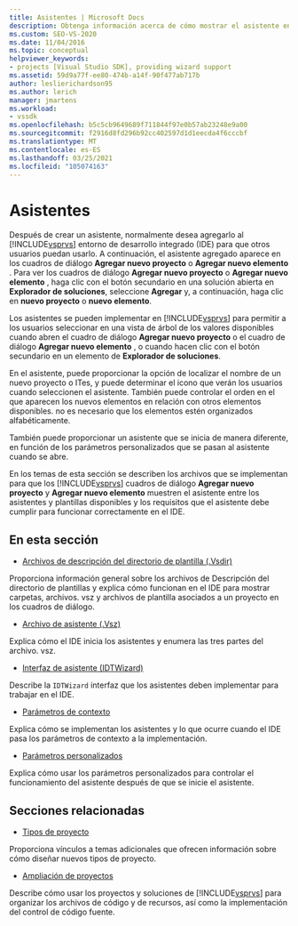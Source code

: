 ```yaml
---
title: Asistentes | Microsoft Docs
description: Obtenga información acerca de cómo mostrar el asistente entre los asistentes y plantillas disponibles en Visual Studio y sobre los requisitos que el asistente debe cumplir en el IDE.
ms.custom: SEO-VS-2020
ms.date: 11/04/2016
ms.topic: conceptual
helpviewer_keywords:
- projects [Visual Studio SDK], providing wizard support
ms.assetid: 59d9a77f-ee80-474b-a14f-90f477ab717b
author: leslierichardson95
ms.author: lerich
manager: jmartens
ms.workload:
- vssdk
ms.openlocfilehash: b5c5cb9649689f711844f97e0b57ab23248e9a00
ms.sourcegitcommit: f2916d8fd296b92cc402597d1d1eecda4f6cccbf
ms.translationtype: MT
ms.contentlocale: es-ES
ms.lasthandoff: 03/25/2021
ms.locfileid: "105074163"
---
```

# <a name="wizards"></a>Asistentes
Después de crear un asistente, normalmente desea agregarlo al [!INCLUDE[vsprvs](../../code-quality/includes/vsprvs_md.md)] entorno de desarrollo integrado (IDE) para que otros usuarios puedan usarlo. A continuación, el asistente agregado aparece en los cuadros de diálogo **Agregar nuevo proyecto** o **Agregar nuevo elemento** . Para ver los cuadros de diálogo **Agregar nuevo proyecto** o **Agregar nuevo elemento** , haga clic con el botón secundario en una solución abierta en **Explorador de soluciones**, seleccione **Agregar** y, a continuación, haga clic en **nuevo proyecto** o **nuevo elemento**.

 Los asistentes se pueden implementar en [!INCLUDE[vsprvs](../../code-quality/includes/vsprvs_md.md)] para permitir a los usuarios seleccionar en una vista de árbol de los valores disponibles cuando abren el cuadro de diálogo **Agregar nuevo proyecto** o el cuadro de diálogo **Agregar nuevo elemento** , o cuando hacen clic con el botón secundario en un elemento de **Explorador de soluciones**.

 En el asistente, puede proporcionar la opción de localizar el nombre de un nuevo proyecto o ITes, y puede determinar el icono que verán los usuarios cuando seleccionen el asistente. También puede controlar el orden en el que aparecen los nuevos elementos en relación con otros elementos disponibles. no es necesario que los elementos estén organizados alfabéticamente.

 También puede proporcionar un asistente que se inicia de manera diferente, en función de los parámetros personalizados que se pasan al asistente cuando se abre.

 En los temas de esta sección se describen los archivos que se implementan para que los [!INCLUDE[vsprvs](../../code-quality/includes/vsprvs_md.md)] cuadros de diálogo **Agregar nuevo proyecto** y **Agregar nuevo elemento** muestren el asistente entre los asistentes y plantillas disponibles y los requisitos que el asistente debe cumplir para funcionar correctamente en el IDE.

## <a name="in-this-section"></a>En esta sección
- [Archivos de descripción del directorio de plantilla (.Vsdir)](../../extensibility/internals/template-directory-description-dot-vsdir-files.md)

 Proporciona información general sobre los archivos de Descripción del directorio de plantillas y explica cómo funcionan en el IDE para mostrar carpetas, archivos. vsz y archivos de plantilla asociados a un proyecto en los cuadros de diálogo.

- [Archivo de asistente (.Vsz)](../../extensibility/internals/wizard-dot-vsz-file.md)

 Explica cómo el IDE inicia los asistentes y enumera las tres partes del archivo. vsz.

- [Interfaz de asistente (IDTWizard)](../../extensibility/internals/wizard-interface-idtwizard.md)

 Describe la `IDTWizard` interfaz que los asistentes deben implementar para trabajar en el IDE.

- [Parámetros de contexto](../../extensibility/internals/context-parameters.md)

 Explica cómo se implementan los asistentes y lo que ocurre cuando el IDE pasa los parámetros de contexto a la implementación.

- [Parámetros personalizados](../../extensibility/internals/custom-parameters.md)

 Explica cómo usar los parámetros personalizados para controlar el funcionamiento del asistente después de que se inicie el asistente.

## <a name="related-sections"></a>Secciones relacionadas
- [Tipos de proyecto](../../extensibility/internals/project-types.md)

 Proporciona vínculos a temas adicionales que ofrecen información sobre cómo diseñar nuevos tipos de proyecto.

- [Ampliación de proyectos](../../extensibility/extending-projects.md)

 Describe cómo usar los proyectos y soluciones de [!INCLUDE[vsprvs](../../code-quality/includes/vsprvs_md.md)] para organizar los archivos de código y de recursos, así como la implementación del control de código fuente.
